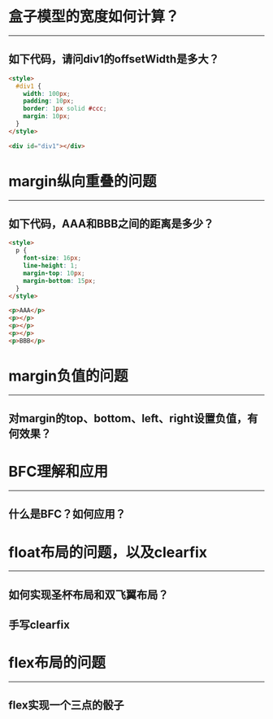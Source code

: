 # 盒子模型的宽度如何计算？

---

## 如下代码，请问div1的offsetWidth是多大？

```html
<style>
  #div1 {
    width: 100px;
    padding: 10px;
    border: 1px solid #ccc;
    margin: 10px;
  }
</style>

<div id="div1"></div>
```



# margin纵向重叠的问题

---

## 如下代码，AAA和BBB之间的距离是多少？

```html
<style>
  p {
    font-size: 16px;
    line-height: 1;
    margin-top:	10px;
    margin-bottom: 15px;
  }
</style>

<p>AAA</p>
<p></p>
<p></p>
<p></p>
<p>BBB</p>
```



# margin负值的问题

---

## 对margin的top、bottom、left、right设置负值，有何效果？



# BFC理解和应用

---

## 什么是BFC？如何应用？

# float布局的问题，以及clearfix

---

## 如何实现圣杯布局和双飞翼布局？



## 手写clearfix

# flex布局的问题

---

## flex实现一个三点的骰子